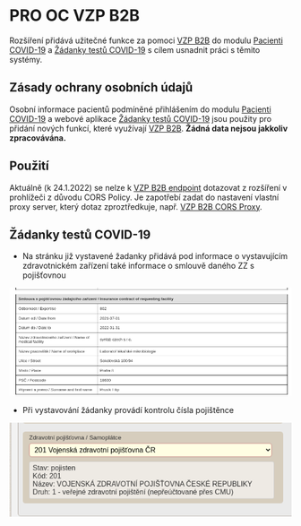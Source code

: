 # PRO OC VZP B2B

Rozšíření přidává užitečné funkce za pomoci [VZP B2B](https://www.vzp.cz/e-vzp/b2b-komunikace) do modulu [Pacienti COVID-19](https://ereg.ksrzis.cz/Registr/CUDZadanky/VyhledaniPacienta) a [Žádanky testů COVID-19](https://eregpublicsecure.ksrzis.cz/Registr/CUD/Overeni) s cílem usnadnit práci s těmito systémy.

## Zásady ochrany osobních údajů

Osobní informace pacientů podmíněné přihlášením do modulu [Pacienti COVID-19](https://ereg.ksrzis.cz/Registr/CUDZadanky/VyhledaniPacienta) a webové aplikace [Žádanky testů COVID-19](https://eregpublicsecure.ksrzis.cz/Registr/CUD/Overeni) jsou použity pro přidání nových funkcí, které využívají [VZP B2B](https://www.vzp.cz/e-vzp/b2b-komunikace). **Žádná data nejsou jakkoliv zpracovávána.**

## Použití

Aktuálně (k 24.1.2022) se nelze k [VZP B2B endpoint](https://prod.b2b.vzp.cz) dotazovat z rozšíření v prohlížeči z důvodu CORS Policy. Je zapotřebí zadat do nastavení vlastní proxy server, který dotaz zproztředkuje, např. [VZP B2B CORS Proxy](https://github.com/PRO-OC/pro-oc-vzp-b2b-cors-proxy).

## Žádanky testů COVID-19

- Na stránku již vystavené žadanky přidává pod informace o vystavujícím zdravotnickém zařízení také informace o smlouvě daného ZZ s pojišťovnou

![Preview](preview/smlouva_s_pojistovnou_zadajiciho_zarizeni.png)

- Při vystavování žádanky provádí kontrolu čísla pojištěnce 

![Preview](preview/prubeh_pojisteni_pri_vytvareni.png)

